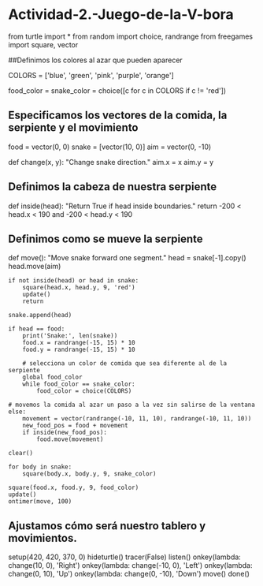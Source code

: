# Actividad-2.-Juego-de-la-V-bora
from turtle import *
from random import choice, randrange
from freegames import square, vector

##Definimos los colores al azar que pueden aparecer

COLORS = ['blue', 'green', 'pink', 'purple', 'orange']

food_color = snake_color = choice([c for c in COLORS if c != 'red'])

## Especificamos los vectores de la comida, la serpiente y el movimiento
 
food = vector(0, 0)
snake = [vector(10, 0)]
aim = vector(0, -10)

def change(x, y):
    "Change snake direction."
    aim.x = x
    aim.y = y

## Definimos la cabeza de nuestra serpiente
    
def inside(head):
    "Return True if head inside boundaries."
    return -200 < head.x < 190 and -200 < head.y < 190

## Definimos como se mueve la serpiente

def move():
    "Move snake forward one segment."
    head = snake[-1].copy()
    head.move(aim)

    if not inside(head) or head in snake:
        square(head.x, head.y, 9, 'red')
        update()
        return

    snake.append(head)

    if head == food:
        print('Snake:', len(snake))
        food.x = randrange(-15, 15) * 10
        food.y = randrange(-15, 15) * 10

        # selecciona un color de comida que sea diferente al de la serpiente
        global food_color
        while food_color == snake_color:
            food_color = choice(COLORS)

    # movemos la comida al azar un paso a la vez sin salirse de la ventana
    else:
        movement = vector(randrange(-10, 11, 10), randrange(-10, 11, 10))
        new_food_pos = food + movement
        if inside(new_food_pos):
            food.move(movement)

    clear()

    for body in snake:
        square(body.x, body.y, 9, snake_color)

    square(food.x, food.y, 9, food_color)
    update()
    ontimer(move, 100)

## Ajustamos cómo será nuestro tablero y movimientos.
    
setup(420, 420, 370, 0)
hideturtle()
tracer(False)
listen()
onkey(lambda: change(10, 0), 'Right')
onkey(lambda: change(-10, 0), 'Left')
onkey(lambda: change(0, 10), 'Up')
onkey(lambda: change(0, -10), 'Down')
move()
done()
